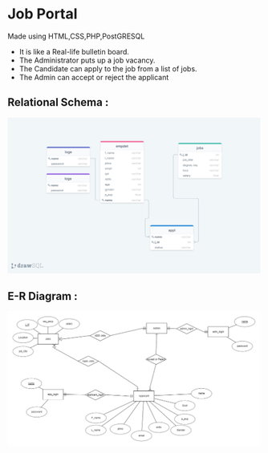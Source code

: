# Job Portal

Made using HTML,CSS,PHP,PostGRESQL

- It is like a Real-life bulletin board. 
- The Administrator puts up a job vacancy.
- The Candidate can apply to the job from a list of jobs.
- The Admin can accept or reject the applicant 

## Relational Schema :
![Rel Schema](https://github.com/Joel-Marc/jobportal/blob/master/drawSQL-export-2021-04-18_01_23.png)

## E-R Diagram :
![E-R Diagram](https://github.com/Joel-Marc/jobportal/blob/master/image.png)
